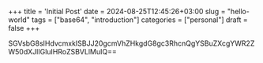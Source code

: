 +++
title = 'Initial Post'
date = 2024-08-25T12:45:26+03:00
slug = "hello-world"
tags = ["base64", "introduction"]
categories = ["personal"]
draft = false
+++

SGVsbG8sIHdvcmxkISBJJ20gcmVhZHkgdG8gc3RhcnQgYSBuZXcgYWR2ZW50dXJlIGluIHRoZSBVLlMuIQ==

